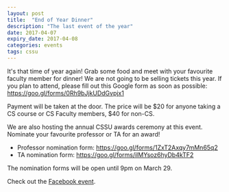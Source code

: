 ```yaml
---
layout: post
title:  "End of Year Dinner"
description: "The last event of the year"
date: 2017-04-07
expiry_date: 2017-04-08
categories: events
tags: cssu
---
```


It's that time of year again! Grab some food and meet with your favourite faculty member for dinner! We are not going to be selling tickets this year. If you plan to attend, please fill out this Google form as soon as possible: <https://goo.gl/forms/0Rh9bJjkUDdGvpjx1>

Payment will be taken at the door. The price will be $20 for anyone taking a CS course or CS Faculty members, $40 for non-CS.

We are also hosting the annual CSSU awards ceremony at this event. Nominate your favourite professor or TA for an award!
- Professor nomination form: <https://goo.gl/forms/1ZxT2Axqy7mMn65q2>
- TA nomination form: <https://goo.gl/forms/ilMYsoz6hyDb4kTF2>

The nomination forms will be open until 9pm on March 29.

Check out the [Facebook event](https://www.facebook.com/events/1863249103947094/).
